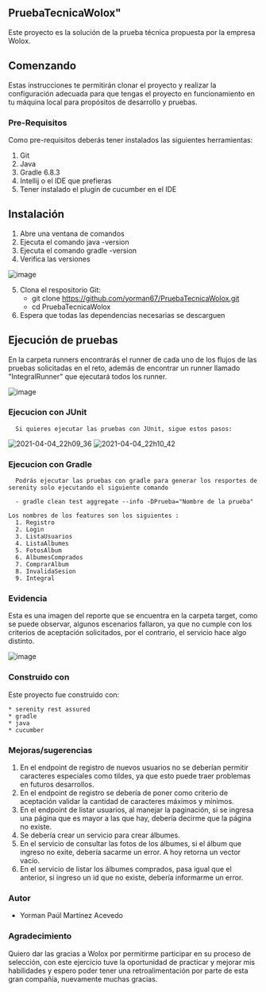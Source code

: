## PruebaTecnicaWolox" 
Este proyecto es la solución de la prueba técnica propuesta por la empresa Wolox.

## Comenzando
Estas instrucciones te permitirán clonar el proyecto y realizar la configuración adecuada para que tengas el proyecto en funcionamiento en tu máquina local para propósitos de desarrollo y pruebas.

### Pre-Requisitos
Como pre-requisitos deberás tener instalados las siguientes herramientas:
  1. Git
  2. Java
  3. Gradle 6.8.3
  4. Intellij o el IDE que prefieras
  5. Tener instalado el plugin de cucumber en el IDE

## Instalación
  1. Abre una ventana de comandos
  2. Ejecuta el comando java -version
  3. Ejecuta el comando gradle -version
  4. Verifica las versiones
  
  ![image](https://user-images.githubusercontent.com/79065617/113531447-6c4fdd00-958e-11eb-90d6-e5c80d955b06.png)
  
  5. Clona el respositorio
    Git:
       - git clone https://github.com/yorman67/PruebaTecnicaWolox.git
       - cd PruebaTecnicaWolox
  6. Espera que todas las dependencias necesarias se descarguen

## Ejecución de pruebas
  En la carpeta  runners encontrarás el runner de cada uno de los flujos de las pruebas solicitadas en el reto, además de encontrar un runner llamado "IntegralRunner" que    ejecutará todos los runner.
  
  ![image](https://user-images.githubusercontent.com/79065617/113532919-344a9900-9592-11eb-897a-657a599751b4.png)

   ### Ejecucion con JUnit
      Si quieres ejecutar las pruebas con JUnit, sigue estos pasos:
    
![2021-04-04_22h09_36](https://user-images.githubusercontent.com/79065617/113533213-fbf78a80-9592-11eb-9c74-eacd6b506fc5.png)
![2021-04-04_22h10_42](https://user-images.githubusercontent.com/79065617/113533216-fe59e480-9592-11eb-88fd-0a65c274bf66.png)

   ### Ejecucion con Gradle
      Podrás ejecutar las pruebas con gradle para generar los resportes de serenity solo ejecutando el siguiente comando
        
      - gradle clean test aggregate --info -DPrueba="Nombre de la prueba"
    
    Los nombres de los features son los siguientes :
      1. Registro
      2. Login
      3. ListaUsuarios
      4. ListaAlbumes
      5. FotosAlbum
      6. AlbumesComprados
      7. ComprarAlbum
      8. InvalidaSesion
      9. Integral
      
 ### Evidencia
 Esta es una imagen del reporte que se encuentra en la carpeta target, como se puede observar, algunos escenarios fallaron, ya que no cumple con los criterios de aceptación solicitados, por el contrario, el servicio hace algo distinto.
 
 ![image](https://user-images.githubusercontent.com/79065617/113537660-f1db8900-959e-11eb-8c8e-a213817c7c57.png)

  
      
 ### Construido con 
  Este proyecto fue construido con:
  
    * serenity rest assured
    * gradle
    * java
    * cucumber
    
 ### Mejoras/sugerencias
  1. En el endpoint de registro de nuevos usuarios no se deberían permitir caracteres especiales como tildes, ya que esto puede traer problemas en futuros desarrollos.
  2. En el endpoint de registro se debería de poner como criterio de aceptación validar la cantidad de caracteres máximos y mínimos.
  3. En el endpoint de listar usuarios, al manejar la paginación, si se ingresa una página que es mayor a las que hay, debería decirme que la página no existe.
  4. Se debería crear un servicio para crear álbumes.
  5. En el servicio de consultar las fotos de los álbumes, si el álbum que ingreso no exite, debería sacarme un error. A hoy retorna un vector vacío.
  6. En el servicio de listar los álbumes comprados, pasa igual que el anterior, si ingreso un id que no existe, debería informarme un error.  

### Autor
  - Yorman Paúl Martínez Acevedo

### Agradecimiento
  Quiero dar las gracias a Wolox por permitirme participar en su proceso de selección, con este ejercicio tuve la oportunidad de practicar y mejorar mis habilidades y espero poder tener una retroalimentación por parte de esta gran compañía, nuevamente muchas gracias.
  
  
      
     


      


